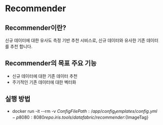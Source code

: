 # Recommender

## Recommender이란?
신규 데이터에 대한 유사도 측정 기반 추천 시비스로, 신규 데이터와 유사한 기존 데이터를 추천 합니다.

## Recommender의 목표 주요 기능
- 신규 데이터에 대한 기존 데이터 추천
- 주기적인 기존 데이터에 대한 벡터화

## 실행 방법
- docker run -it --rm -v ${ConfigFilePath}:/app/config_templates/config.yml -p 8080:8080 repo.iris.tools/datafabric/recommender:${ImageTag}